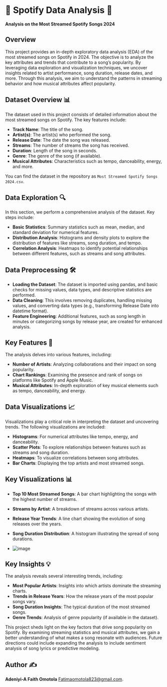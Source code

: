 # 🎵 Spotify Data Analysis 🎵
**Analysis on the Most Streamed Spotify Songs 2024**

## Overview
This project provides an in-depth exploratory data analysis (EDA) of the most streamed songs on Spotify in 2024. The objective is to analyze the key attributes and trends that contribute to a song’s popularity. By leveraging data exploration and visualization techniques, we uncover insights related to artist performance, song duration, release dates, and more. Through this analysis, we aim to understand the patterns in streaming behavior and how musical attributes affect popularity.

## Dataset Overview 📊
The dataset used in this project consists of detailed information about the most streamed songs on Spotify. The key features include:
- **Track Name**: The title of the song.
- **Artist(s)**: The artist(s) who performed the song.
- **Release Date**: The date the song was released.
- **Streams**: The number of streams the song has received.
- **Duration**: Length of the song in seconds.
- **Genre**: The genre of the song (if available).
- **Musical Attributes**: Characteristics such as tempo, danceability, energy, and more.

You can find the dataset in the repository as `Most Streamed Spotify Songs 2024.csv`.

## Data Exploration 🔍
In this section, we perform a comprehensive analysis of the dataset. Key steps include:
- **Basic Statistics**: Summary statistics such as mean, median, and standard deviation for numerical features.
- **Distribution Analysis**: Histograms and density plots to explore the distribution of features like streams, song duration, and tempo.
- **Correlation Analysis**: Heatmaps to identify potential relationships between different features, such as streams and song attributes.

## Data Preprocessing 🛠️
- **Loading the Dataset**: The dataset is imported using pandas, and basic checks for missing values, data types, and descriptive statistics are performed.
- **Data Cleaning**: This involves removing duplicates, handling missing values, and converting data types (e.g., transforming Release Date into datetime format).
- **Feature Engineering**: Additional features, such as song length in minutes or categorizing songs by release year, are created for enhanced analysis.

## Key Features 🌟
The analysis delves into various features, including:
- **Number of Artists**: Analyzing collaborations and their impact on song popularity.
- **Chart Rankings**: Examining the presence and rank of songs on platforms like Spotify and Apple Music.
- **Musical Attributes**: In-depth exploration of key musical elements such as tempo, danceability, and energy.

## Data Visualizations 📈
Visualizations play a critical role in interpreting the dataset and uncovering trends. The following visualizations are included:
- **Histograms**: For numerical attributes like tempo, energy, and danceability.
- **Scatter Plots**: To explore relationships between features such as streams and song duration.
- **Heatmaps**: To visualize correlations between song attributes.
- **Bar Charts**: Displaying the top artists and most streamed songs.

## Key Visualizations 📊
- **Top 10 Most Streamed Songs**: A bar chart highlighting the songs with the highest number of streams.
- **Streams by Artist**: A breakdown of streams across various artists.
- **Release Year Trends**: A line chart showing the evolution of song releases over the years.
- **Song Duration Distribution**: A histogram illustrating the spread of song durations.

- ![image](https://github.com/user-attachments/assets/91e37749-5eae-43c3-b5df-bf6948e2807b)


## Key Insights 💡
The analysis reveals several interesting trends, including:
- **Most Popular Artists**: Insights into which artists dominate the streaming charts.
- **Trends in Release Years**: How the release years of the most popular songs vary.
- **Song Duration Insights**: The typical duration of the most streamed songs.
- **Genre Trends**: Analysis of genre popularity (if available in the dataset).

This project sheds light on the key factors that drive song popularity on Spotify. By examining streaming statistics and musical attributes, we gain a better understanding of what makes a song resonate with audiences. Future directions could include expanding the analysis to include sentiment analysis of song lyrics or predictive modeling.

## Author ✍️
**Adeniyi-A Faith Omotola**
[Fatimaomotola823@gmail.com](mailto:Fatimaomotola823@gmail.com).

